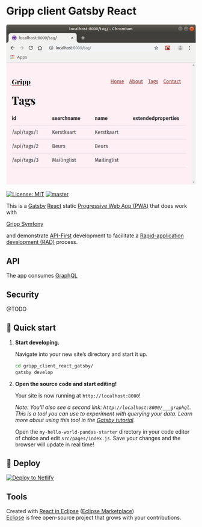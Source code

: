# Gripp client Gatsby React

![Gripp client Gatsby React](./docs/gripp_client_react_gatsby.png?raw=true "Gripp client Gatsby React")

[![License: MIT](https://img.shields.io/badge/License-MIT-blue.svg)](https://raw.githubusercontent.com/noud/gripp_client_react_gatsby/master/LICENSE)
[![master](https://img.shields.io/badge/current-dev-aa11ff.svg)](https://github.com/noud/gripp_client_react_gatsby/releases)

This is a [Gatsby](https://www.gatsbyjs.org) [React](https://reactjs.org/) static [Progressive Web App (PWA)](https://en.wikipedia.org/wiki/Progressive_web_applications) that does work with

[Gripp Symfony](https://github.com/noud/gripp_symfony/blob/master/README.md)

and demonstrate [API-First](https://swagger.io/resources/articles/adopting-an-api-first-approach/) development to facilitate a [Rapid-application development (RAD)](https://en.wikipedia.org/wiki/Rapid_application_development) process.

## API

The app consumes [GraphQL](https://en.wikipedia.org/wiki/GraphQL)

## Security

@TODO

## 🚀 Quick start

1.  **Start developing.**

    Navigate into your new site’s directory and start it up.

    ```sh
    cd gripp_client_react_gatsby/
    gatsby develop
    ```

1.  **Open the source code and start editing!**

    Your site is now running at `http://localhost:8000`!

    _Note: You'll also see a second link: _`http://localhost:8000/___graphql`_. This is a tool you can use to experiment with querying your data. Learn more about using this tool in the [Gatsby tutorial](https://www.gatsbyjs.org/tutorial/part-five/#introducing-graphiql)._

    Open the `my-hello-world-pandas-starter` directory in your code editor of choice and edit `src/pages/index.js`. Save your changes and the browser will update in real time!

## 💫 Deploy

[![Deploy to Netlify](https://www.netlify.com/img/deploy/button.svg)](https://app.netlify.com/start/deploy?repository=https://github.com/noud/gripp_client_react_gatsby)

## Tools

Created with [React in Eclipse](https://www.genuitec.com/tech/react-in-eclipse) ([Eclipse Marketplace](https://marketplace.eclipse.org/content/react-codemix))   
[Eclipse](https://www.eclipse.org/) is free open-source project that grows with your contributions.